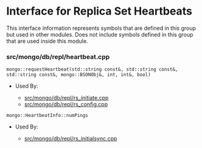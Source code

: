 
# Interface for Replica Set Heartbeats
This interface information represents symbols that are defined in this group but used in other modules.  Does not include symbols defined in this group that are used inside this module.

### src/mongo/db/repl/heartbeat.cpp

<div></div>

    mongo::requestHeartbeat(std::string const&, std::string const&, std::string const&, mongo::BSONObj&, int, int&, bool)

- Used By:

    - [src/mongo/db/repl/rs\_initiate.cpp](../../../../replication/replica\_set\_configuration)
    - [src/mongo/db/repl/rs\_config.cpp](../../../../replication/replica\_set\_configuration)

<div></div>

    mongo::HeartbeatInfo::numPings

- Used By:

    - [src/mongo/db/repl/rs\_initialsync.cpp](../../../../replication/data\_sync)

